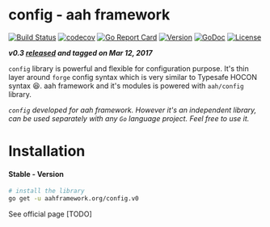 # config - aah framework

[![Build Status](https://travis-ci.org/go-aah/config.svg?branch=master)](https://travis-ci.org/go-aah/config)  [![codecov](https://codecov.io/gh/go-aah/config/branch/master/graph/badge.svg)](https://codecov.io/gh/go-aah/config/branch/master)  [![Go Report Card](https://goreportcard.com/badge/aahframework.org/config.v0)](https://goreportcard.com/report/aahframework.org/config.v0)
[![Version](https://img.shields.io/badge/version-0.3-blue.svg)](https://github.com/go-aah/config/releases/latest) [![GoDoc](https://godoc.org/aahframework.org/config.v0?status.svg)](https://godoc.org/aahframework.org/config.v0)  [![License](https://img.shields.io/github/license/go-aah/config.svg)](LICENSE)

***v0.3 [released](https://github.com/go-aah/config/releases/latest) and tagged on Mar 12, 2017***

`config` library is powerful and flexible for configuration purpose. It's thin layer around `forge` config syntax which is very similar to Typesafe HOCON syntax :satisfied:. aah framework and it's modules is powered with `aah/config` library.

*`config` developed for aah framework. However it's an independent library, can be used separately with any `Go` language project. Feel free to use it.*

# Installation
#### Stable - Version
```sh
# install the library
go get -u aahframework.org/config.v0
```

See official page [TODO]

